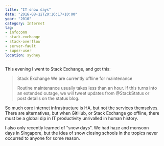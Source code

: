 ```yaml
---
title: "IT snow days"
date: "2016-08-12T20:16:17+10:00"
year: "2016"
category: Internet
tag:
- infocomm
- stack-exchange
- stack-overflow
- server-fault
- super-user
location: sydney
---
```

This evening I went to Stack Exchange, and got this:

> Stack Exchange
> We are currently offline for maintenance
>
> Routine maintenance usually takes less than an hour. If this 
> turns into an extended outage, we will tweet updates from 
> @StackStatus or post details on the status blog.

So much core internet infrastructure is HA, but not the services themselves. There are alternatives, but when GitHub, or Stack Exchange go offline, there must be a global dip in IT productivity unrivalled in human history.

I also only recently learned of "snow days". We had haze and monsoon days in Singapore, but the idea of snow closing schools in the tropics never occurred to anyone for some reason.

